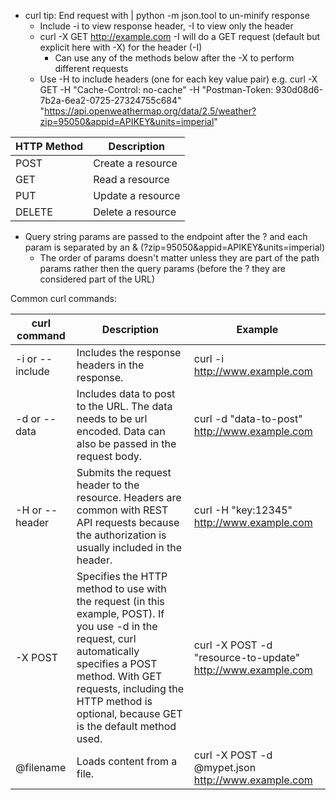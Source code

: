 - curl tip: End request with | python -m json.tool to un-minify response
  - Include -i to view response header, -I to view only the header
  * curl -X GET http://example.com -I will do a GET request (default but
    explicit here with -X) for the header (-I)
    - Can use any of the methods below after the -X to perform different
      requests
  * Use -H to include headers (one for each key value pair) e.g. curl -X GET -H
    "Cache-Control: no-cache" -H "Postman-Token:
    930d08d6-7b2a-6ea2-0725-27324755c684"
    "https://api.openweathermap.org/data/2.5/weather?zip=95050&appid=APIKEY&units=imperial"

| HTTP Method | Description       |
| ----------- | ----------------- |
| POST        | Create a resource |
| GET         | Read a resource   |
| PUT         | Update a resource |
| DELETE      | Delete a resource |

- Query string params are passed to the endpoint after the ? and each param is
  separated by an & (?zip=95050&appid=APIKEY&units=imperial)
  - The order of params doesn't matter unless they are part of the path params
    rather then the query params (before the ? they are considered part of the
    URL)

Common curl commands:

| curl command    | Description                                                                                                                                                                                                                                            | Example                                                     |
| --------------- | ------------------------------------------------------------------------------------------------------------------------------------------------------------------------------------------------------------------------------------------------------ | ----------------------------------------------------------- |
| -i or --include | Includes the response headers in the response.                                                                                                                                                                                                         | curl -i http://www.example.com                              |
| -d or --data    | Includes data to post to the URL. The data needs to be url encoded. Data can also be passed in the request body.                                                                                                                                       | curl -d "data-to-post" http://www.example.com               |
| -H or --header  | Submits the request header to the resource. Headers are common with REST API requests because the authorization is usually included in the header.                                                                                                     | curl -H "key:12345" http://www.example.com                  |
| -X POST         | Specifies the HTTP method to use with the request (in this example, POST). If you use -d in the request, curl automatically specifies a POST method. With GET requests, including the HTTP method is optional, because GET is the default method used. | curl -X POST -d "resource-to-update" http://www.example.com |
| @filename       | Loads content from a file.                                                                                                                                                                                                                             | curl -X POST -d @mypet.json http://www.example.com          |
